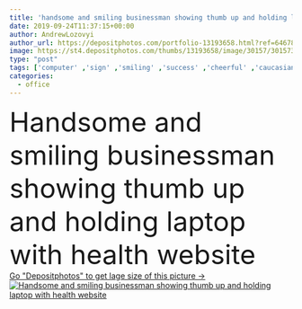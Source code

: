```yaml
---
title: 'handsome and smiling businessman showing thumb up and holding laptop with health website '
date: 2019-09-24T11:37:15+00:00
author: AndrewLozovyi
author_url: https://depositphotos.com/portfolio-13193658.html?ref=64678756
image: https://st4.depositphotos.com/thumbs/13193658/image/30157/301573698/api_thumb_450.jpg?forcejpeg=true
type: "post"
tags: ['computer' ,'sign' ,'smiling' ,'success' ,'cheerful' ,'caucasian' ,'smile' ,'health' ,'man' ,'european' ,'symbol' ,'emotion' ,'corporate' ,'office' ,'communication' ,'wireless' ,'manager' ,'laptop' ,'emotional' ,'businessman' ,'shirt' ,'indoors' ,'inside' ,'using' ,'leader' ,'profession' ,'online' ,'website' ,'glasses' ,'executive' ,'casual' ,'handsome' ,'positive' ,'mature' ,'gadget' ,'successful' ,'gesture' ,'management' ,'approval' ,'Gesturing' ,'multimedia' ,'CEO' ,'good looking' ,'professional occupation' ,'copy space' ,'one person' ,'brick wall' ,'middle aged' ,'thumb up' ,'digital device' ]
categories: 
  - office
---
```

<div aling="center">
            <font size="60"> Handsome and smiling businessman showing thumb up and holding laptop with health website</font>   
</div>
<div>
    <a href='https://st4.depositphotos.com/thumbs/13193658/image/30157/301573698/api_thumb_450.jpg?forcejpeg=true?ref=64678756' target=_blank > Go "Depositphotos" to get lage size of this picture ->
        <img href='https://st4.depositphotos.com/thumbs/13193658/image/30157/301573698/api_thumb_450.jpg?forcejpeg=true?ref=64678756' src='https://st4.depositphotos.com/13193658/30157/i/950/depositphotos_301573698-stock-photo-handsome-smiling-businessman-showing-thumb.jpg?forcejpeg=true' alt='Handsome and smiling businessman showing thumb up and holding laptop with health website' >
    </a>
</div>
